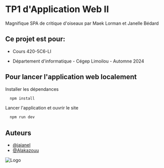 
# TP1 d'Application Web II

Magnifique SPA de critique d'oiseaux par Maek Lorman et Janelle Bédard




## Ce projet est pour:

- Cours 420-5C6-LI

- Département d'informatique - Cégep Limoilou - Automne 2024

## Pour lancer l'application web localement

Installer les dépendances
```bash
  npm install
```

Lancer l'application et ouvrir le site
```bash
  npm run dev
```


## Auteurs

- [@jajanel](https://github.com/jajanel)
- [@Alakazouu](https://github.com/Alakazouu)




![Logo](https://allthatsinteresting.com/wordpress/wp-content/uploads/2020/08/shoebill-pelican.jpg)


